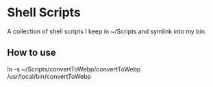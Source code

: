 # Shell Scripts

A collection of shell scripts I keep in ~/Scripts and symlink into my bin.

## How to use

ln -s ~/Scripts/convertToWebp/convertToWebp /usr/local/bin/convertToWebp
